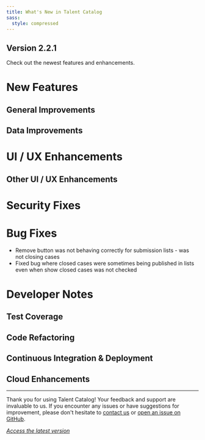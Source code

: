 ```yaml
---
title: What's New in Talent Catalog
sass:
  style: compressed
---
```


## Version 2.2.1 

Check out the newest features and enhancements.

# New Features


## General Improvements


## Data Improvements


# UI / UX Enhancements

## Other UI / UX Enhancements

# Security Fixes

# Bug Fixes

- Remove button was not behaving correctly for submission lists - was not closing cases
- Fixed bug where closed cases were sometimes being published in lists even when show closed cases 
was not checked

# Developer Notes

## Test Coverage

## Code Refactoring

## Continuous Integration & Deployment

## Cloud Enhancements


---

Thank you for using Talent Catalog! Your feedback and support are invaluable to us. If you encounter 
any issues or have suggestions for improvement, please don't hesitate to [contact us](mailto:support@talentcatalog.net) or
[open an issue on GitHub](https://github.com/Talent-Catalog/talentcatalog/issues).

*[Access the latest version](https://tctalent.org/admin-portal/login)*
